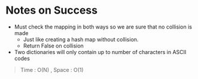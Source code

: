 # Notes on Success

+  Must check the mapping in both ways so we are sure that no collision is made
   - Just like creating a hash map without collision.
   - Return False on collision
+ Two dictionaries will only contain up to number of characters in ASCII codes

> Time : O(N) , Space : O(1)

